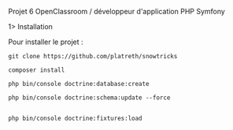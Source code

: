 
  Projet 6 OpenClassroom / développeur d'application PHP Symfony
  
 1> Installation
 
 Pour installer le projet :
 
    git clone https://github.com/platreth/snowtricks
    
    composer install

    php bin/console doctrine:database:create
     
    php bin/console doctrine:schema:update --force
    

    php bin/console doctrine:fixtures:load
 
